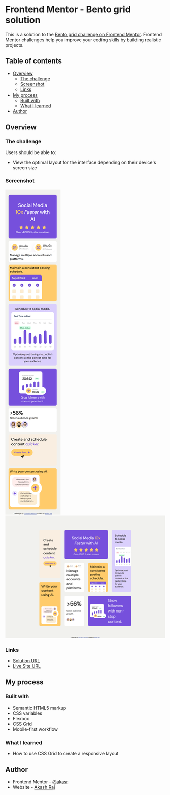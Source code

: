# Frontend Mentor - Bento grid solution

This is a solution to the [Bento grid challenge on Frontend Mentor](https://www.frontendmentor.io/challenges/bento-grid-RMydElrlOj). Frontend Mentor challenges help you improve your coding skills by building realistic projects. 

## Table of contents

- [Overview](#overview)
  - [The challenge](#the-challenge)
  - [Screenshot](#screenshot)
  - [Links](#links)
- [My process](#my-process)
  - [Built with](#built-with)
  - [What I learned](#what-i-learned)
- [Author](#author)


## Overview

### The challenge

Users should be able to:

- View the optimal layout for the interface depending on their device's screen size

### Screenshot

![Mobile Screen](./screenshots/mobile.png)
![Desktop Screen](./screenshots/desktop.png)

### Links

- [Solution URL](https://github.com/akasr/fm/tree/main/bento-grid)
- [Live Site URL](https://akasr.github.io/fm/bento-grid/)

## My process

### Built with

- Semantic HTML5 markup
- CSS variables
- Flexbox
- CSS Grid
- Mobile-first workflow

### What I learned

- How to use CSS Grid to create a responsive layout

## Author

- Frontend Mentor - [@akasr](https://www.frontendmentor.io/profile/akasr)
- Website - [Akash Raj](https://akasr.github.io)